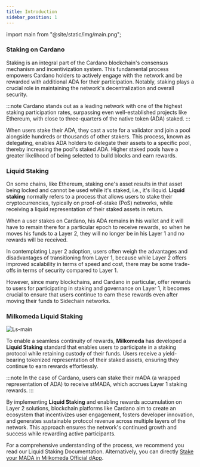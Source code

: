 ```yaml
---
title: Introduction
sidebar_position: 1
---
```

import main from "@site/static/img/main.png";

### Staking on Cardano

Staking is an integral part of the Cardano blockchain's consensus mechanism and incentivization system. This fundamental process empowers Cardano holders to actively engage with the network and be rewarded with additional ADA for their participation. Notably, staking plays a crucial role in maintaining the network's decentralization and overall security.

:::note 
Cardano stands out as a leading network with one of the highest staking participation rates, surpassing even well-established projects like Ethereum, with close to three-quarters of the native token (ADA) staked.
:::

When users stake their ADA, they cast a vote for a validator and join a pool alongside hundreds or thousands of other stakers. This process, known as delegating, enables ADA holders to delegate their assets to a specific pool, thereby increasing the pool's staked ADA. Higher staked pools have a greater likelihood of being selected to build blocks and earn rewards.



### Liquid Staking

On some chains, like Ethereum, staking one's asset results in that asset being locked and cannot be used while it's staked, i.e., it's iliquid. **Liquid staking** normally refers to a process that allows users to stake their cryptocurrencies, typically on proof-of-stake (PoS) networks, while receiving a liquid representation of their staked assets in return.
 
When a user stakes on Cardano, his ADA remains in his wallet and it will have to remain there for a particular epoch to receive rewards, so when he moves his funds to a Layer 2, they will no longer be in his Layer 1 and no rewards will be received.

In contemplating Layer 2 adoption, users often weigh the advantages and disadvantages of transitioning from Layer 1, because while Layer 2 offers improved scalability in terms of speed and cost, there may be some trade-offs in terms of security compared to Layer 1.

However, since many blockchains, and Cardano in particular, offer rewards to users for participating in staking and governance on Layer 1, it becomes crucial to ensure that users continue to earn these rewards even after moving their funds to Sidechain networks.


### Milkomeda Liquid Staking

<img
  src={main}
  className="img-full"
  alt="Ls-main"
/>

To enable a seamless continuity of rewards, **Milkomeda** has developed a **Liquid Staking** standard that enables users to participate in a staking protocol while retaining custody of their funds. Users receive a yield-bearing tokenized representation of their staked assets, ensuring they continue to earn rewards effortlessly.


:::note
In the case of Cardano, users can stake their mADA (a wrapped representation of ADA) to receive stMADA, which accrues Layer 1 staking rewards.
:::


By implementing **Liquid Staking** and enabling rewards accumulation on Layer 2 solutions, blockchain platforms like Cardano aim to create an ecosystem that incentivizes user engagement, fosters developer innovation, and generates sustainable protocol revenue across multiple layers of the network. This approach ensures the network's continued growth and success while rewarding active participants.

For a comprehensive understanding of the process, we recommend you read our Liquid Staking Documentation. Alternatively, you can directly [Stake your MADA in Milkomeda Official dApp](https://liquidstaking.milkomeda.com/).

